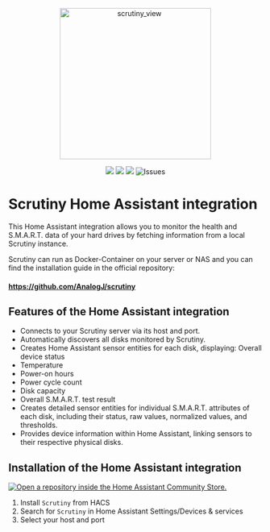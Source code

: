 <p align="center">
  <a href="https://github.com/vitals5/ha_scrutiny">
  <img width="300" alt="scrutiny_view" src="https://github.com/AnalogJ/scrutiny/raw/master/webapp/frontend/src/assets/images/logo/scrutiny-logo-dark.png">
  </a>
</p>


<p align=center>
<img src=https://img.shields.io/badge/HACS-Default-orange.svg>
<img src="https://img.shields.io/maintenance/yes/2025.svg">
<img src=https://img.shields.io/badge/version-0.2.0-blue>
<img alt="Issues" src="https://img.shields.io/github/issues/vitals5/ha_scrutiny?color=0088ff">
</p>




# Scrutiny Home Assistant integration

This Home Assistant integration allows you to monitor the health and S.M.A.R.T. data of your hard drives by fetching information from a local Scrutiny instance.

Scrutiny can run as Docker-Container on your server or NAS and you can find the installation guide in the official repository:

#### https://github.com/AnalogJ/scrutiny


## Features of the Home Assistant integration

- Connects to your Scrutiny server via its host and port.
- Automatically discovers all disks monitored by Scrutiny.
- Creates Home Assistant sensor entities for each disk, displaying:
Overall device status
- Temperature
- Power-on hours
- Power cycle count
- Disk capacity
- Overall S.M.A.R.T. test result
- Creates detailed sensor entities for individual S.M.A.R.T. attributes of each disk, including their status, raw values, normalized values, and thresholds.
- Provides device information within Home Assistant, linking sensors to their respective physical disks.




## Installation of the Home Assistant integration


[![Open a repository inside the Home Assistant Community Store.](https://my.home-assistant.io/badges/hacs_repository.svg)](https://my.home-assistant.io/redirect/hacs_repository/?owner=vitals5&repository=ha_scrutiny&category=Integration)
1. Install `Scrutiny` from HACS
2. Search for `Scrutiny` in Home Assistant Settings/Devices & services
3. Select your host and port

